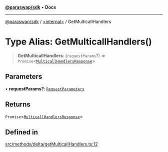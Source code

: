 [**@paraswap/sdk**](../../README.md) • **Docs**

***

[@paraswap/sdk](../../globals.md) / [\<internal\>](../README.md) / GetMulticallHandlers

# Type Alias: GetMulticallHandlers()

> **GetMulticallHandlers**: (`requestParams`?) => `Promise`\<[`MulticallHandlersResponse`](../../type-aliases/MulticallHandlersResponse.md)\>

## Parameters

• **requestParams?**: [`RequestParameters`](RequestParameters.md)

## Returns

`Promise`\<[`MulticallHandlersResponse`](../../type-aliases/MulticallHandlersResponse.md)\>

## Defined in

[src/methods/delta/getMulticallHandlers.ts:12](https://github.com/paraswap/paraswap-sdk/blob/master/src/methods/delta/getMulticallHandlers.ts#L12)
